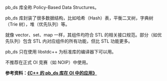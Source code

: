pb_ds 库全称 Policy-Based Data Structures。

pb_ds 库封装了很多数据结构，比如哈希（Hash）表，平衡二叉树，字典树（Trie 树），堆（优先队列）等。

就像 vector、set、map 一样，其组件均符合 STL 的相关接口规范。部分（如优先队列）包含 STL 内对应组件的所有功能，但比 STL 功能更多。

pb_ds 只在使用 libstdc++ 为标准库的编译器下可以用。

不推荐在正式 OI 竞赛（如 NOIP）中使用。

 **参考资料：[《C++ 的 pb_ds 库在 OI 中的应用》](https://github.com/OI-wiki/libs/blob/master/ds/pb-ds/C++的pb_ds库在OI中的应用.pdf)** 
